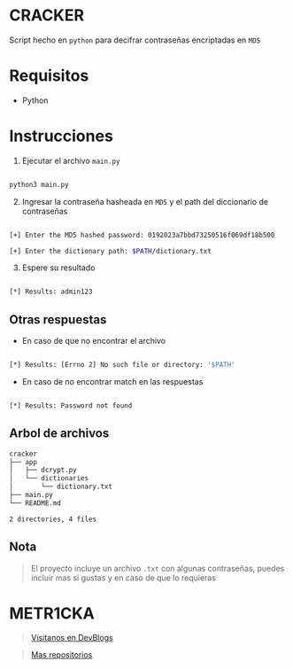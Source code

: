 # CRACKER

Script hecho en `python` para decifrar contraseñas encriptadas en `MD5`

# Requisitos

* Python

# Instrucciones

1. Ejecutar el archivo `main.py`

~~~bash

python3 main.py

~~~

2. Ingresar la contraseña hasheada en `MD5` y el path del diccionario de contraseñas

~~~bash

[+] Enter the MD5 hashed password: 0192023a7bbd73250516f069df18b500

[+] Enter the dictionary path: $PATH/dictionary.txt

~~~

3. Espere su resultado

~~~bash

[*] Results: admin123

~~~

## Otras respuestas

* En caso de que no encontrar el archivo

~~~bash

[*] Results: [Errno 2] No such file or directory: '$PATH'

~~~

* En caso de no encontrar match en las respuestas

~~~bash

[*] Results: Password not found

~~~

## Arbol de archivos

~~~bash
cracker
├── app
│   ├── dcrypt.py
│   └── dictionaries
│       └── dictionary.txt
├── main.py
└── README.md

2 directories, 4 files
~~~

## Nota

> El proyecto incluye un archivo `.txt` con algunas contraseñas, puedes incluir mas si gustas y en caso de que lo requieras

# **METR1CKA**

> [Visitanos en DevBlogs](https://metr1cka.github.io "Pagina web")

> [Mas repositorios](https://github.com/METR1CKA "Mi perfil")
